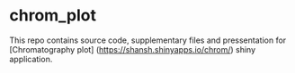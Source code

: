 # chrom_plot
This repo contains source code, supplementary files and pressentation for [Chromatography plot] (https://shansh.shinyapps.io/chrom/) shiny application.
